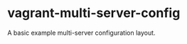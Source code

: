 vagrant-multi-server-config
===========================

A basic example multi-server configuration layout.
